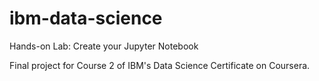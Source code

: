 # ibm-data-science
Hands-on Lab: Create your Jupyter Notebook

Final project for Course 2 of IBM's Data Science Certificate on Coursera.
